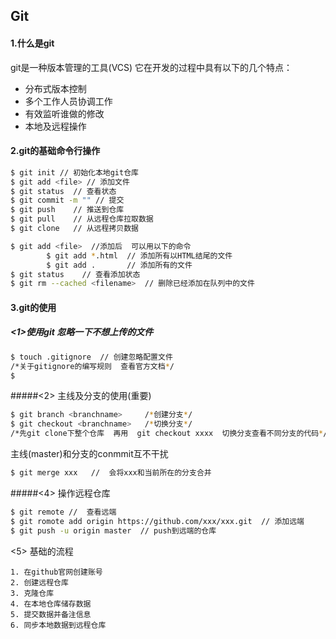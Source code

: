 ## Git

#### 1.什么是git

git是一种版本管理的工具(VCS)    它在开发的过程中具有以下的几个特点：

* 分布式版本控制
* 多个工作人员协调工作
* 有效监听谁做的修改
* 本地及远程操作

#### 2.git的基础命令行操作

```bash
$ git init // 初始化本地git仓库
$ git add <file> // 添加文件
$ git status  // 查看状态
$ git commit -m "" // 提交
$ git push    // 推送到仓库
$ git pull    // 从远程仓库拉取数据
$ git clone   // 从远程拷贝数据
```

```bash
$ git add <file>  //添加后  可以用以下的命令
		$ git add *.html  // 添加所有以HTML结尾的文件
		$ git add .       // 添加所有的文件
$ git status    // 查看添加状态
$ git rm --cached <filename>  // 删除已经添加在队列中的文件

```

#### 3.git的使用

##### <1>使用git  忽略一下不想上传的文件

```bash
$ touch .gitignore  // 创建忽略配置文件
/*关于gitignore的编写规则  查看官方文档*/
$ 
```

#####<2> 主线及分支的使用(重要)

```bash
$ git branch <branchname>     /*创建分支*/
$ git checkout <branchname>   /*切换分支*/
/*先git clone下整个仓库  再用  git checkout xxxx  切换分支查看不同分支的代码*/
```

主线(master)和分支的conmmit互不干扰

```bash
$ git merge xxx   //  会将xxx和当前所在的分支合并
```

#####<4> 操作远程仓库

```bash
$ git remote //  查看远端
$ git romote add origin https://github.com/xxx/xxx.git  // 添加远端
$ git push -u origin master  // push到远端的仓库
```

<5> 基础的流程

```ke&#39;lon
1. 在github官网创建账号
2. 创建远程仓库
3. 克隆仓库
4. 在本地仓库储存数据
5. 提交数据并备注信息
6. 同步本地数据到远程仓库
```



